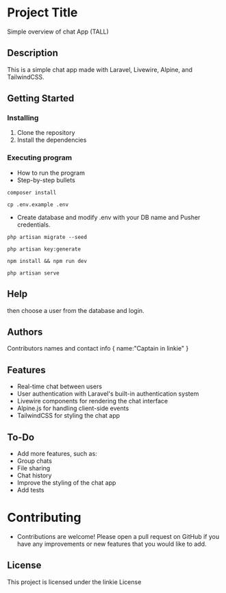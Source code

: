 # Project Title

Simple overview of chat App (TALL)

## Description

This is a simple chat app made with Laravel, Livewire, Alpine, and TailwindCSS.

## Getting Started



### Installing

1. Clone the repository
2. Install the dependencies

### Executing program

* How to run the program
* Step-by-step bullets
```
composer install 
```
```
cp .env.example .env 
```
* Create database and modify .env with your DB name and Pusher credentials.
```
php artisan migrate --seed
```
```
php artisan key:generate 
```

```
npm install && npm run dev
```
```
php artisan serve
```

## Help

then choose a user from the database and login.

## Authors

Contributors names and contact info
{
    name:"Captain in linkie"
}

## Features
* Real-time chat between users
* User authentication with Laravel's built-in authentication system
* Livewire components for rendering the chat interface
* Alpine.js for handling client-side events
* TailwindCSS for styling the chat app

## To-Do
* Add more features, such as:
* Group chats
* File sharing
* Chat history
* Improve the styling of the chat app
* Add tests

# Contributing
* Contributions are welcome! Please open a pull request on GitHub if you have any improvements or new features that you would like to add.

## License

This project is licensed under the linkie License

